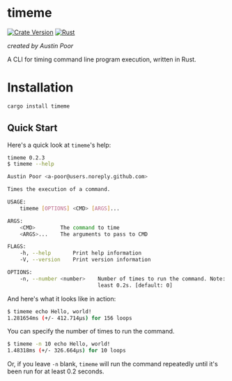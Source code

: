 # timeme

[![Crate Version](https://img.shields.io/crates/v/timeme.svg)](https://crates.io/crates/timeme) 
[![Rust](https://github.com/a-poor/timeme/actions/workflows/rust-test.yml/badge.svg?branch=main)](https://github.com/a-poor/timeme/actions/workflows/rust-test.yml)

_created by Austin Poor_

A CLI for timing command line program execution, written in Rust.

# Installation

```bash
cargo install timeme
```

## Quick Start

Here's a quick look at `timeme`'s help:

```bash
timeme 0.2.3
$ timeme --help

Austin Poor <a-poor@users.noreply.github.com>

Times the execution of a command.

USAGE:
    timeme [OPTIONS] <CMD> [ARGS]...

ARGS:
    <CMD>        The command to time
    <ARGS>...    The arguments to pass to CMD

FLAGS:
    -h, --help       Print help information
    -V, --version    Print version information

OPTIONS:
    -n, --number <number>    Number of times to run the command. Note: Set to <= 0 to run for at
                             least 0.2s. [default: 0]
```

And here's what it looks like in action:

```bash
$ timeme echo Hello, world!
1.281654ms (+/- 412.714µs) for 156 loops
```

You can specify the number of times to run the command.

```bash
$ timeme -n 10 echo Hello, world!
1.48318ms (+/- 326.664µs) for 10 loops
```

Or, if you leave `-n` blank, `timeme` will run the command repeatedly until
it's been run for at least 0.2 seconds.

